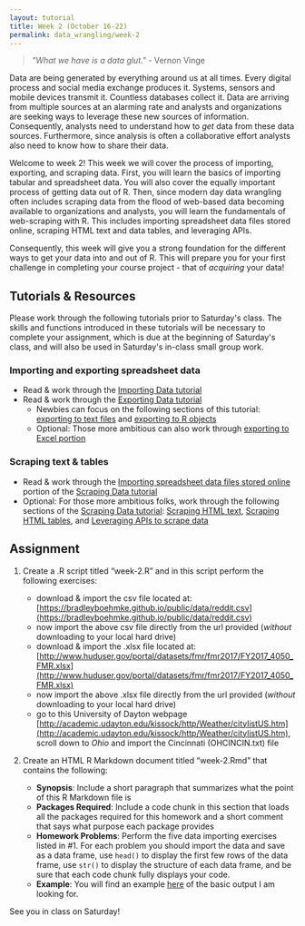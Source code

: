```yaml
---
layout: tutorial
title: Week 2 (October 16-22)
permalink: data_wrangling/week-2
---
```


 > *"What we have is a data glut."* - Vernon Vinge


Data are being generated by everything around us at all times. Every digital process and social media exchange produces it. Systems, sensors and mobile devices transmit it. Countless databases collect it. Data are arriving from multiple sources at an alarming rate and analysts and organizations are seeking ways to leverage these new sources of information. Consequently, analysts need to understand how to *get* data from these data sources.  Furthermore, since analysis is often a collaborative effort analysts also need to know how to share their data.

Welcome to week 2!  This week we will cover the process of importing, exporting, and scraping data. First, you will learn the basics of importing tabular and spreadsheet data. You will also cover the equally important process of getting data out of R. Then, since modern day data wrangling often includes scraping data from the flood of web-based data becoming available to organizations and analysts, you will learn the fundamentals of web-scraping with R. This includes importing spreadsheet data files stored online, scraping HTML text and data tables, and leveraging APIs.  

Consequently, this week will give you a strong foundation for the different ways to get your data into and out of R. This will prepare you for your first challenge in completing your course project - that of *acquiring* your data!

## Tutorials & Resources

Please work through the following tutorials prior to Saturday's class. The skills and functions introduced in these tutorials will be necessary to complete your assignment, which is due at the beginning of Saturday's class, and will also be used in Saturday's in-class small group work. 

### Importing and exporting spreadsheet data

- Read & work through the [Importing Data tutorial](http://uc-r.github.io/import)
- Read & work through the [Exporting Data tutorial](http://uc-r.github.io/exporting)
    - Newbies can focus on the following sections of this tutorial: [exporting to text files](http://uc-r.github.io/exporting#export_text_files) and [exporting to R objects](http://uc-r.github.io/exporting#export_r_objects)
    - Optional: Those more ambitious can also work through [exporting to Excel portion](http://uc-r.github.io/exporting#export_excel_files)


### Scraping text & tables

- Read & work through the [Importing spreadsheet data files stored online](http://uc-r.github.io/scraping#importing_spreadsheet_data) portion of the [Scraping Data tutorial](http://uc-r.github.io/scraping)
- Optional: For those more ambitious folks, work through the following sections of the [Scraping Data tutorial](http://uc-r.github.io/scraping): [Scraping HTML text](http://uc-r.github.io/scraping#scraping_HTML_text), [Scraping HTML tables](http://uc-r.github.io/scraping#scraping_HTML_tables), and [Leveraging APIs to scrape data](http://uc-r.github.io/scraping#scraping_api)


## Assignment
1. Create a .R script titled “week-2.R” and in this script perform the following exercises:
    - download & import the csv file located at: [https://bradleyboehmke.github.io/public/data/reddit.csv](https://bradleyboehmke.github.io/public/data/reddit.csv)
    - now import the above csv file directly from the url provided (*without* downloading to your local hard drive)
    - download & import the .xlsx file located at: [http://www.huduser.gov/portal/datasets/fmr/fmr2017/FY2017_4050_FMR.xlsx](http://www.huduser.gov/portal/datasets/fmr/fmr2017/FY2017_4050_FMR.xlsx)
    - now import the above .xlsx file directly from the url provided (*without* downloading to your local hard drive)
    - go to this University of Dayton webpage [http://academic.udayton.edu/kissock/http/Weather/citylistUS.htm](http://academic.udayton.edu/kissock/http/Weather/citylistUS.htm), scroll down to *Ohio* and import the Cincinnati (OHCINCIN.txt) file

2. Create an HTML R Markdown document titled “week-2.Rmd” that contains the following:
    - **Synopsis**: Include a short paragraph that summarizes what the point of this R Markdown file is
    - **Packages Required**: Include a code chunk in this section that loads all the packages required for this homework and a short comment that says what purpose each package provides
    - **Homework Problems**: Perform the five data importing exercises listed in #1. For each problem you should import the data and save as a data frame, use `head()` to display the first few rows of the data frame, use `str()` to display the structure of each data frame, and be sure that each code chunk fully displays your code. 
    - **Example**: You will find an example [here](https://rpubs.com/bradleyboehmke/datawrangling_week2_homework) of the basic output I am looking for.



See you in class on Saturday!
